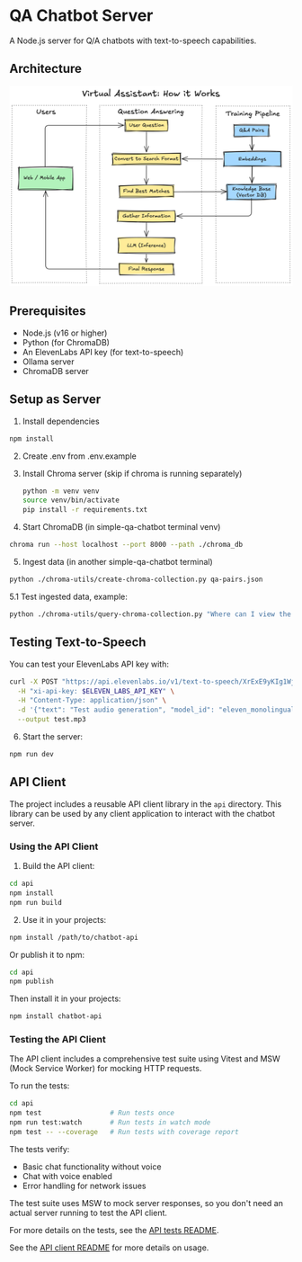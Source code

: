 # QA Chatbot Server

A Node.js server for Q/A chatbots with text-to-speech capabilities.

## Architecture

![Architecture Overview](llm-chatbot-architecture.png)

## Prerequisites

- Node.js (v16 or higher)
- Python (for ChromaDB)
- An ElevenLabs API key (for text-to-speech)
- Ollama server
- ChromaDB server

## Setup as Server

1. Install dependencies
```bash
npm install
```

2. Create .env from .env.example

3. Install Chroma server (skip if chroma is running separately)
   ```bash
   python -m venv venv 
   source venv/bin/activate
   pip install -r requirements.txt
   ```

4. Start ChromaDB (in simple-qa-chatbot terminal venv)
```bash
chroma run --host localhost --port 8000 --path ./chroma_db
```

5. Ingest data (in another simple-qa-chatbot terminal)
```bash
python ./chroma-utils/create-chroma-collection.py qa-pairs.json
```
5.1 Test ingested data, example:
```bash
python ./chroma-utils/query-chroma-collection.py "Where can I view the assessment roll for my property taxes?"
```

## Testing Text-to-Speech
You can test your ElevenLabs API key with:
```bash
curl -X POST "https://api.elevenlabs.io/v1/text-to-speech/XrExE9yKIg1WjnnlVkGX" \
  -H "xi-api-key: $ELEVEN_LABS_API_KEY" \
  -H "Content-Type: application/json" \
  -d '{"text": "Test audio generation", "model_id": "eleven_monolingual_v1"}' \
  --output test.mp3
```

6. Start the server:
```bash
npm run dev
```

## API Client

The project includes a reusable API client library in the `api` directory. This library can be used by any client application to interact with the chatbot server.

### Using the API Client

1. Build the API client:
```bash
cd api
npm install
npm run build
```

2. Use it in your projects:
```bash
npm install /path/to/chatbot-api
```

Or publish it to npm:
```bash
cd api
npm publish
```

Then install it in your projects:
```bash
npm install chatbot-api
```

### Testing the API Client

The API client includes a comprehensive test suite using Vitest and MSW (Mock Service Worker) for mocking HTTP requests.

To run the tests:

```bash
cd api
npm test                 # Run tests once
npm run test:watch       # Run tests in watch mode
npm test -- --coverage   # Run tests with coverage report
```

The tests verify:
- Basic chat functionality without voice
- Chat with voice enabled
- Error handling for network issues

The test suite uses MSW to mock server responses, so you don't need an actual server running to test the API client.

For more details on the tests, see the [API tests README](api/test/README.md).

See the [API client README](api/README.md) for more details on usage.